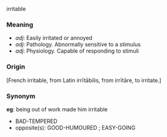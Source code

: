 irritable
### Meaning
+ _adj_: Easily irritated or annoyed
+ _adj_: Pathology. Abnormally sensitive to a stimulus
+ _adj_: Physiology. Capable of responding to stimuli

### Origin

[French irritable, from Latin irrītābilis, from irrītāre, to irritate.]

### Synonym

__eg__: being out of work made him irritable

+ BAD-TEMPERED
+ opposite(s): GOOD-HUMOURED ; EASY-GOING


